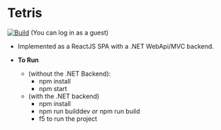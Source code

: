 Tetris
======

[![Build](http://stewiebuild.cloudapp.net:8080/app/rest/builds/buildType:Tetris_Build/statusIcon.svg)](http://stewiebuild.cloudapp.net:8080/project.html?projectId=Tetris&tab=projectOverview) (You can log in as a guest)

 - Implemented as a ReactJS SPA with a .NET WebApi/MVC backend.

- **To Run**
  - (without the .NET Backend):
    - npm install
    - npm start
  - (with the .NET backend)
    - npm install
    - npm run builddev *or* npm run build
    - f5 to run the project
